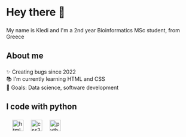 <h1 align="left">Hey there 👋</h1>

###

<p align="left">My name is Kledi and I'm a 2nd year Bioinformatics MSc student, from Greece</p>

###

<h2 align="left">About me</h2>

###

<p align="left">✨ Creating bugs since 2022<br>📚 I'm currently learning HTML and CSS <br>🎯 Goals: Data science, software development</p>

###

<h2 align="left">I code with python</h2>

###

<div align="left">
  <img width="12" />
  <img src="https://cdn.jsdelivr.net/gh/devicons/devicon/icons/html5/html5-original.svg" height="30" alt="html5 logo"  />
  <img width="12" />
  <img src="https://cdn.jsdelivr.net/gh/devicons/devicon/icons/css3/css3-original.svg" height="30" alt="css3 logo"  />
  <img width="12" />
  <img src="https://cdn.jsdelivr.net/gh/devicons/devicon/icons/python/python-original.svg" height="30" alt="python logo"  />
  <img width="12" />
</div>

###

